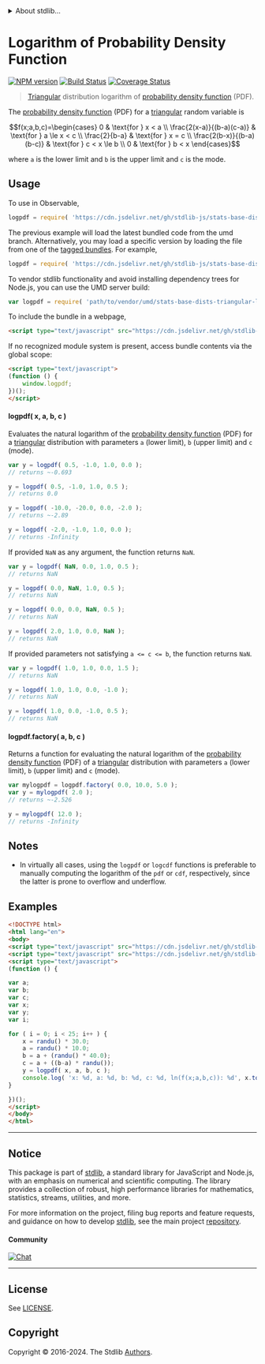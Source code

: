 <!--

@license Apache-2.0

Copyright (c) 2018 The Stdlib Authors.

Licensed under the Apache License, Version 2.0 (the "License");
you may not use this file except in compliance with the License.
You may obtain a copy of the License at

   http://www.apache.org/licenses/LICENSE-2.0

Unless required by applicable law or agreed to in writing, software
distributed under the License is distributed on an "AS IS" BASIS,
WITHOUT WARRANTIES OR CONDITIONS OF ANY KIND, either express or implied.
See the License for the specific language governing permissions and
limitations under the License.

-->


<details>
  <summary>
    About stdlib...
  </summary>
  <p>We believe in a future in which the web is a preferred environment for numerical computation. To help realize this future, we've built stdlib. stdlib is a standard library, with an emphasis on numerical and scientific computation, written in JavaScript (and C) for execution in browsers and in Node.js.</p>
  <p>The library is fully decomposable, being architected in such a way that you can swap out and mix and match APIs and functionality to cater to your exact preferences and use cases.</p>
  <p>When you use stdlib, you can be absolutely certain that you are using the most thorough, rigorous, well-written, studied, documented, tested, measured, and high-quality code out there.</p>
  <p>To join us in bringing numerical computing to the web, get started by checking us out on <a href="https://github.com/stdlib-js/stdlib">GitHub</a>, and please consider <a href="https://opencollective.com/stdlib">financially supporting stdlib</a>. We greatly appreciate your continued support!</p>
</details>

# Logarithm of Probability Density Function

[![NPM version][npm-image]][npm-url] [![Build Status][test-image]][test-url] [![Coverage Status][coverage-image]][coverage-url] <!-- [![dependencies][dependencies-image]][dependencies-url] -->

> [Triangular][triangular-distribution] distribution logarithm of [probability density function][pdf] (PDF).

<section class="intro">

The [probability density function][pdf] (PDF) for a [triangular][triangular-distribution] random variable is

<!-- <equation class="equation" label="eq:triangular_pdf" align="center" raw="f(x;a,b,c)=\begin{cases} 0 & \text{for } x < a \\ \frac{2(x-a)}{(b-a)(c-a)} & \text{for } a \le x < c \\ \frac{2}{b-a} & \text{for } x = c \\ \frac{2(b-x)}{(b-a)(b-c)} & \text{for } c < x \le b \\ 0 & \text{for } b < x \end{cases}" alt="Probability density function (PDF) for a triangular distribution."> -->

```math
f(x;a,b,c)=\begin{cases} 0 & \text{for } x < a \\ \frac{2(x-a)}{(b-a)(c-a)} & \text{for } a \le x < c \\ \frac{2}{b-a} & \text{for } x = c \\ \frac{2(b-x)}{(b-a)(b-c)} & \text{for } c < x \le b \\ 0 & \text{for } b < x \end{cases}
```

<!-- <div class="equation" align="center" data-raw-text="f(x;a,b,c)=\begin{cases} 0 &amp; \text{for } x &lt; a \\ \frac{2(x-a)}{(b-a)(c-a)} &amp; \text{for } a \le x &lt; c \\ \frac{2}{b-a} &amp; \text{for } x = c \\ \frac{2(b-x)}{(b-a)(b-c)} &amp; \text{for } c &lt; x \le b \\ 0 &amp; \text{for } b &lt; x \end{cases}" data-equation="eq:triangular_pdf">
    <img src="https://cdn.jsdelivr.net/gh/stdlib-js/stdlib@51534079fef45e990850102147e8945fb023d1d0/lib/node_modules/@stdlib/stats/base/dists/triangular/logpdf/docs/img/equation_triangular_pdf.svg" alt="Probability density function (PDF) for a triangular distribution.">
    <br>
</div> -->

<!-- </equation> -->

where `a` is the lower limit and `b` is the upper limit and `c` is the mode.

</section>

<!-- /.intro -->



<section class="usage">

## Usage

To use in Observable,

```javascript
logpdf = require( 'https://cdn.jsdelivr.net/gh/stdlib-js/stats-base-dists-triangular-logpdf@umd/browser.js' )
```
The previous example will load the latest bundled code from the umd branch. Alternatively, you may load a specific version by loading the file from one of the [tagged bundles](https://github.com/stdlib-js/stats-base-dists-triangular-logpdf/tags). For example,

```javascript
logpdf = require( 'https://cdn.jsdelivr.net/gh/stdlib-js/stats-base-dists-triangular-logpdf@v0.2.2-umd/browser.js' )
```

To vendor stdlib functionality and avoid installing dependency trees for Node.js, you can use the UMD server build:

```javascript
var logpdf = require( 'path/to/vendor/umd/stats-base-dists-triangular-logpdf/index.js' )
```

To include the bundle in a webpage,

```html
<script type="text/javascript" src="https://cdn.jsdelivr.net/gh/stdlib-js/stats-base-dists-triangular-logpdf@umd/browser.js"></script>
```

If no recognized module system is present, access bundle contents via the global scope:

```html
<script type="text/javascript">
(function () {
    window.logpdf;
})();
</script>
```

#### logpdf( x, a, b, c )

Evaluates the natural logarithm of the [probability density function][pdf] (PDF) for a [triangular][triangular-distribution] distribution with parameters `a` (lower limit), `b` (upper limit) and `c` (mode).

```javascript
var y = logpdf( 0.5, -1.0, 1.0, 0.0 );
// returns ~-0.693

y = logpdf( 0.5, -1.0, 1.0, 0.5 );
// returns 0.0

y = logpdf( -10.0, -20.0, 0.0, -2.0 );
// returns ~-2.89

y = logpdf( -2.0, -1.0, 1.0, 0.0 );
// returns -Infinity
```

If provided `NaN` as any argument, the function returns `NaN`.

```javascript
var y = logpdf( NaN, 0.0, 1.0, 0.5 );
// returns NaN

y = logpdf( 0.0, NaN, 1.0, 0.5 );
// returns NaN

y = logpdf( 0.0, 0.0, NaN, 0.5 );
// returns NaN

y = logpdf( 2.0, 1.0, 0.0, NaN );
// returns NaN
```

If provided parameters not satisfying `a <= c <= b`, the function returns `NaN`.

```javascript
var y = logpdf( 1.0, 1.0, 0.0, 1.5 );
// returns NaN

y = logpdf( 1.0, 1.0, 0.0, -1.0 );
// returns NaN

y = logpdf( 1.0, 0.0, -1.0, 0.5 );
// returns NaN
```

#### logpdf.factory( a, b, c )

Returns a function for evaluating the natural logarithm of the [probability density function][pdf] (PDF) of a [triangular][triangular-distribution] distribution with parameters `a` (lower limit), `b` (upper limit) and `c` (mode).

```javascript
var mylogpdf = logpdf.factory( 0.0, 10.0, 5.0 );
var y = mylogpdf( 2.0 );
// returns ~-2.526

y = mylogpdf( 12.0 );
// returns -Infinity
```

</section>

<!-- /.usage -->

<section class="notes">

## Notes

-   In virtually all cases, using the `logpdf` or `logcdf` functions is preferable to manually computing the logarithm of the `pdf` or `cdf`, respectively, since the latter is prone to overflow and underflow.

</section>

<!-- /.notes -->

<section class="examples">

## Examples

<!-- eslint no-undef: "error" -->

```html
<!DOCTYPE html>
<html lang="en">
<body>
<script type="text/javascript" src="https://cdn.jsdelivr.net/gh/stdlib-js/random-base-randu@umd/browser.js"></script>
<script type="text/javascript" src="https://cdn.jsdelivr.net/gh/stdlib-js/stats-base-dists-triangular-logpdf@umd/browser.js"></script>
<script type="text/javascript">
(function () {

var a;
var b;
var c;
var x;
var y;
var i;

for ( i = 0; i < 25; i++ ) {
    x = randu() * 30.0;
    a = randu() * 10.0;
    b = a + (randu() * 40.0);
    c = a + ((b-a) * randu());
    y = logpdf( x, a, b, c );
    console.log( 'x: %d, a: %d, b: %d, c: %d, ln(f(x;a,b,c)): %d', x.toFixed( 4 ), a.toFixed( 4 ), b.toFixed( 4 ), c.toFixed( 4 ), y.toFixed( 4 ) );
}

})();
</script>
</body>
</html>
```

</section>

<!-- /.examples -->

<!-- Section for related `stdlib` packages. Do not manually edit this section, as it is automatically populated. -->

<section class="related">

</section>

<!-- /.related -->

<!-- Section for all links. Make sure to keep an empty line after the `section` element and another before the `/section` close. -->


<section class="main-repo" >

* * *

## Notice

This package is part of [stdlib][stdlib], a standard library for JavaScript and Node.js, with an emphasis on numerical and scientific computing. The library provides a collection of robust, high performance libraries for mathematics, statistics, streams, utilities, and more.

For more information on the project, filing bug reports and feature requests, and guidance on how to develop [stdlib][stdlib], see the main project [repository][stdlib].

#### Community

[![Chat][chat-image]][chat-url]

---

## License

See [LICENSE][stdlib-license].


## Copyright

Copyright &copy; 2016-2024. The Stdlib [Authors][stdlib-authors].

</section>

<!-- /.stdlib -->

<!-- Section for all links. Make sure to keep an empty line after the `section` element and another before the `/section` close. -->

<section class="links">

[npm-image]: http://img.shields.io/npm/v/@stdlib/stats-base-dists-triangular-logpdf.svg
[npm-url]: https://npmjs.org/package/@stdlib/stats-base-dists-triangular-logpdf

[test-image]: https://github.com/stdlib-js/stats-base-dists-triangular-logpdf/actions/workflows/test.yml/badge.svg?branch=v0.2.2
[test-url]: https://github.com/stdlib-js/stats-base-dists-triangular-logpdf/actions/workflows/test.yml?query=branch:v0.2.2

[coverage-image]: https://img.shields.io/codecov/c/github/stdlib-js/stats-base-dists-triangular-logpdf/main.svg
[coverage-url]: https://codecov.io/github/stdlib-js/stats-base-dists-triangular-logpdf?branch=main

<!--

[dependencies-image]: https://img.shields.io/david/stdlib-js/stats-base-dists-triangular-logpdf.svg
[dependencies-url]: https://david-dm.org/stdlib-js/stats-base-dists-triangular-logpdf/main

-->

[chat-image]: https://img.shields.io/gitter/room/stdlib-js/stdlib.svg
[chat-url]: https://app.gitter.im/#/room/#stdlib-js_stdlib:gitter.im

[stdlib]: https://github.com/stdlib-js/stdlib

[stdlib-authors]: https://github.com/stdlib-js/stdlib/graphs/contributors

[umd]: https://github.com/umdjs/umd
[es-module]: https://developer.mozilla.org/en-US/docs/Web/JavaScript/Guide/Modules

[deno-url]: https://github.com/stdlib-js/stats-base-dists-triangular-logpdf/tree/deno
[deno-readme]: https://github.com/stdlib-js/stats-base-dists-triangular-logpdf/blob/deno/README.md
[umd-url]: https://github.com/stdlib-js/stats-base-dists-triangular-logpdf/tree/umd
[umd-readme]: https://github.com/stdlib-js/stats-base-dists-triangular-logpdf/blob/umd/README.md
[esm-url]: https://github.com/stdlib-js/stats-base-dists-triangular-logpdf/tree/esm
[esm-readme]: https://github.com/stdlib-js/stats-base-dists-triangular-logpdf/blob/esm/README.md
[branches-url]: https://github.com/stdlib-js/stats-base-dists-triangular-logpdf/blob/main/branches.md

[stdlib-license]: https://raw.githubusercontent.com/stdlib-js/stats-base-dists-triangular-logpdf/main/LICENSE

[pdf]: https://en.wikipedia.org/wiki/Probability_density_function

[triangular-distribution]: https://en.wikipedia.org/wiki/Triangular_distribution

</section>

<!-- /.links -->
